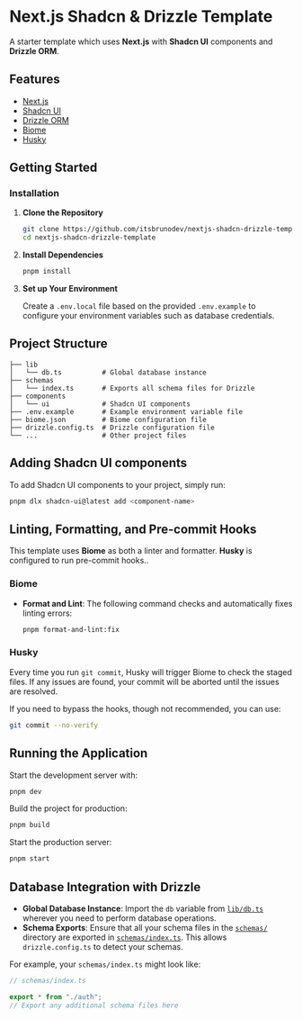 # Next.js Shadcn & Drizzle Template

A starter template which uses **Next.js** with **Shadcn UI** components and **Drizzle ORM**.

## Features

- [Next.js](https://nextjs.org/)
- [Shadcn UI](https://ui.shadcn.com/)
- [Drizzle ORM](https://orm.drizzle.team/)
- [Biome](https://biomejs.dev/)
- [Husky](https://typicode.github.io/husky/)

## Getting Started

### Installation

1. **Clone the Repository**

    ```sh
    git clone https://github.com/itsbrunodev/nextjs-shadcn-drizzle-template.git
    cd nextjs-shadcn-drizzle-template
    ```

2. **Install Dependencies**

    ```sh
    pnpm install
    ```

3. **Set up Your Environment**

   Create a `.env.local` file based on the provided `.env.example` to configure your environment variables such as database credentials.

## Project Structure

```plaintext
├── lib
│   └── db.ts          # Global database instance
├── schemas
│   └── index.ts       # Exports all schema files for Drizzle
├── components
│   └── ui             # Shadcn UI components
├── .env.example       # Example environment variable file
├── biome.json         # Biome configuration file
├── drizzle.config.ts  # Drizzle configuration file
└── ...                # Other project files
```

## Adding Shadcn UI components

To add Shadcn UI components to your project, simply run:

```bash
pnpm dlx shadcn-ui@latest add <component-name>
```

## Linting, Formatting, and Pre-commit Hooks

This template uses **Biome** as both a linter and formatter. **Husky** is configured to run pre-commit hooks..

### Biome

- **Format and Lint**: The following command checks and automatically fixes linting errors:

  ```bash
  pnpm format-and-lint:fix
  ```

### Husky

Every time you run `git commit`, Husky will trigger Biome to check the staged files. If any issues are found, your commit will be aborted until the issues are resolved.

If you need to bypass the hooks, though not recommended, you can use:

```bash
git commit --no-verify
```

## Running the Application

Start the development server with:

```bash
pnpm dev
```

Build the project for production:

```bash
pnpm build
```

Start the production server:

```bash
pnpm start
```

## Database Integration with Drizzle

- **Global Database Instance**: Import the `db` variable from [`lib/db.ts`](./lib/db.ts) wherever you need to perform database operations.
- **Schema Exports**: Ensure that all your schema files in the [`schemas/`](./schemas) directory are exported in [`schemas/index.ts`](./schemas/index.ts). This allows `drizzle.config.ts` to detect your schemas.

For example, your `schemas/index.ts` might look like:

```typescript
// schemas/index.ts

export * from "./auth";
// Export any additional schema files here
```
